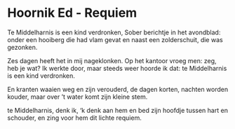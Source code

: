 # Hoornik Ed - Requiem
Te Middelharnis is een kind verdronken,
Sober berichtje in het avondblad:
onder een hooiberg die had vlam gevat
en naast een zolderschuit, die was gezonken.

Zes dagen heeft het in mij nageklonken.
Op het kantoor vroeg men: zeg, heb je wat?
Ik werkte door, maar steeds weer hoorde ik dat:
te Middelharnis is een kind verdronken.

En kranten waaien weg en zijn verouderd,
de dagen korten, nachten worden kouder,
maar over ’t water komt zijn kleine stem.

te Middelharnis, denk ik, ‘k denk aan hem
en bed zijn hoofdje tussen hart en schouder,
en zing voor hem dit lichte requiem.
